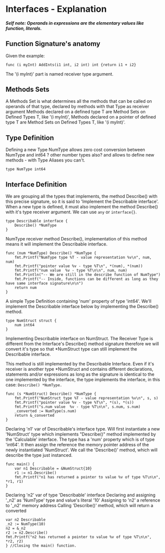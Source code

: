 # Interfaces - Explanation

##### Self note: Operands in expressions are the elementary values like function, literals.

## Function Signature's anatomy

Given the example:
```golang
func (i myInt) AddInts(i1 int, i2 int) int {return i1 + i2}
```
The '(i myInt)' part is named receiver type argument.

## Methods Sets
A Methods Set is what determines all the methods that can be called on operands of that type, declared by methods with that Type as receiver argument Methods declared on a defined type T are Method Sets on Defined Types T, like '(i myInt)', Methods declared on a pointer of defined type T are Method Sets on Defined Types T, like '(i myInt)'.

## Type Definition 
Defining a new Type NumType allows zero cost conversion between NumType and int64  ? other number types also?
and allows to define new methods - with Type Aliases you can't.
```golang
type NumType int64
```

## Interface Definition 
We are grouping all the types that implements, the method Describe() with this precise signature, so it is said to 'Implement the Describable interface'. When a new type is defined, it must also implement the method Describe() with it's type receiver argument. We can use `any` or `interface{}`.

```golang
type Describable interface {
    Describe() *NumType
}
```

NumType receiver method Describe(), implementation of this method means it will implement the Describable interface.

```golang
func (num *NumType) Describe() *NumType {
    fmt.Printf("NumType type %T - value representation %v\n", num, num)
    fmt.Printf("pointer value %v - type %T\n", *(num), *(num))
    fmt.Printf("num value  %v - type %T\n\n", num, num)
    fmt.Println("-- We are still in the describe function of NumType")
    fmt.Printf("-- Inside, functions can be different as long as they have same interface signature\n\n")
    return num
}
```
A simple Type Definition containing 'num' property of type 'int64'. We'll implement the Describable interface below by implementing the Describe() method.
```golang
type NumStruct struct {
    num int64
}
```

Implementing Describable interface on NumStruct. The Receiver Type is different from the Interface's Describe() method signature therefore we will convert it's type so that *NumStruct type can still implement the Describable interface.

This method is still implemented by the Describable Interface. Even if it's receiver is another type *NumStruct and contains different declarations, statements and/or expressions as long as the signature is
identical to the one implemented by the interface, the type implements the interface, in this case: `Describe() *NumType.`

```golang
func (s *NumStruct) Describe() *NumType {
    fmt.Printf("NumStruct type %T - value representation %v\n", s, s)
    fmt.Printf("pointer value %v - type %T\n", *(s), *(s))
	fmt.Printf("s.num value  %v - type %T\n\n", s.num, s.num)
	_converted := NumType(s.num)
	return &_converted
}
```

Declaring 'n1' var of Describable's interface type. Will first instantiate a new 'NumStruct' type which implements "Describe()" method implemented by the 'Calculable' interface. The type has a 'num' property which
is of type 'int64'. It then assign the reference the memory pointer address of the newly instantiated 'NumStruct'. We call the 'Describe()' method, which will describe the type just instanced.

```golang
func main() {
    var n1 Describable = &NumStruct{10}
    r1 := n1.Describe()
    fmt.Printf("n1 has returned a pointer to value %v of type %T\n\n", *r1, r1)
}
```

Declaring 'n2' var of type 'Describable' interface Declaring and assigning '_n2' as 'NumType' type and value's literal '10' Assigning to 'n2' a reference to '_n2' memory address Calling 'Describe()' method, which will return a converted

```golang
var n2 Describable
_n2 := NumType(10)
n2 = &_n2
r2 := n2.Describe()
fmt.Printf("n2 has returned a pointer to value %v of type %T\n\n", *r2, r2)
} //Closing the main() function.
```
